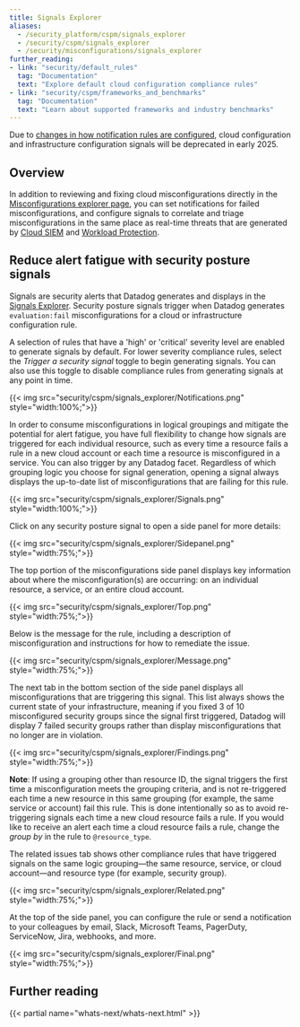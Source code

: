 ```yaml
---
title: Signals Explorer
aliases:
  - /security_platform/cspm/signals_explorer
  - /security/cspm/signals_explorer
  - /security/misconfigurations/signals_explorer
further_reading:
- link: "security/default_rules"
  tag: "Documentation"
  text: "Explore default cloud configuration compliance rules"
- link: "security/cspm/frameworks_and_benchmarks"
  tag: "Documentation"
  text: "Learn about supported frameworks and industry benchmarks"
---
```


<div class="alert alert-warning">Due to <a href="/security/upcoming_changes_notification_rules">changes in how notification rules are configured</a>, cloud configuration and infrastructure configuration signals will be deprecated in early 2025.</div>

## Overview

In addition to reviewing and fixing cloud misconfigurations directly in the [Misconfigurations explorer page][1], you can set notifications for failed misconfigurations, and configure signals to correlate and triage misconfigurations in the same place as real-time threats that are generated by [Cloud SIEM][2] and [Workload Protection][3].

## Reduce alert fatigue with security posture signals

Signals are security alerts that Datadog generates and displays in the [Signals Explorer][4]. Security posture signals trigger when Datadog generates `evaluation:fail` misconfigurations for a cloud or infrastructure configuration rule.

A selection of rules that have a 'high' or 'critical' severity level are enabled to generate signals by default. For lower severity compliance rules, select the *Trigger a security signal* toggle to begin generating signals. You can also use this toggle to disable compliance rules from generating signals at any point in time.

{{< img src="security/cspm/signals_explorer/Notifications.png" style="width:100%;">}}

In order to consume misconfigurations in logical groupings and mitigate the potential for alert fatigue, you have full flexibility to change how signals are triggered for each individual resource, such as every time a resource fails a rule in a new cloud account or each time a resource is misconfigured in a service. You can also trigger by any Datadog facet. Regardless of which grouping logic you choose for signal generation, opening a signal always displays the up-to-date list of misconfigurations that are failing for this rule.

{{< img src="security/cspm/signals_explorer/Signals.png" style="width:100%;">}}

Click on any security posture signal to open a side panel for more details:

{{< img src="security/cspm/signals_explorer/Sidepanel.png" style="width:75%;">}}

The top portion of the misconfigurations side panel displays key information about where the misconfiguration(s) are occurring: on an individual resource, a service, or an entire cloud account.

{{< img src="security/cspm/signals_explorer/Top.png" style="width:75%;">}}

Below is the message for the rule, including a description of misconfiguration and instructions for how to remediate the issue.

{{< img src="security/cspm/signals_explorer/Message.png" style="width:75%;">}}

The next tab in the bottom section of the side panel displays all misconfigurations that are triggering this signal. This list always shows the current state of your infrastructure, meaning if you fixed 3 of 10 misconfigured security groups since the signal first triggered, Datadog will display 7 failed security groups rather than display misconfigurations that no longer are in violation.

{{< img src="security/cspm/signals_explorer/Findings.png" style="width:75%;">}}

**Note**: If using a grouping other than resource ID, the signal triggers the first time a misconfiguration meets the grouping criteria, and is not re-triggered each time a new resource in this same grouping (for example, the same service or account) fail this rule. This is done intentionally so as to avoid re-triggering signals each time a new cloud resource fails a rule. If you would like to receive an alert each time a cloud resource fails a rule, change the *group by* in the rule to `@resource_type`.

The related issues tab shows other compliance rules that have triggered signals on the same logic grouping—the same resource, service, or cloud account—and resource type (for example, security group).

{{< img src="security/cspm/signals_explorer/Related.png" style="width:75%;">}}

At the top of the side panel, you can configure the rule or send a notification to your colleagues by email, Slack, Microsoft Teams, PagerDuty, ServiceNow, Jira, webhooks, and more.

{{< img src="security/cspm/signals_explorer/Final.png" style="width:75%;">}}

## Further reading

{{< partial name="whats-next/whats-next.html" >}}

[1]: /security/cloud_security_management/misconfigurations/findings/
[2]: /security/cloud_siem/
[3]: /security/threats/
[4]: https://app.datadoghq.com/security